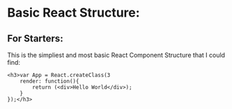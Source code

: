 <h1>Basic React Structure:</h1>

<h2>For Starters:</h2>

This is the simpliest and most basic React Component Structure that I could find:

```
<h3>var App = React.createClass(3
    render: function(){
        return (<div>Hello World</div>);
    }
});</h3>
```
